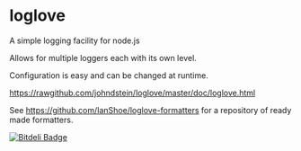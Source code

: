 loglove
=======

A simple logging facility for node.js

Allows for multiple loggers each with its own level.

Configuration is easy and can be changed at runtime.

https://rawgithub.com/johndstein/loglove/master/doc/loglove.html

See https://github.com/IanShoe/loglove-formatters for a repository of ready
made formatters.

[![Bitdeli Badge](https://d2weczhvl823v0.cloudfront.net/johndstein/loglove/trend.png)](https://bitdeli.com/free "Bitdeli Badge")

